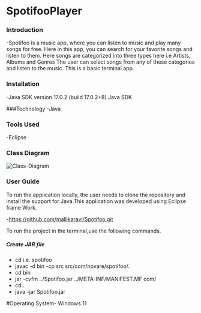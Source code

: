 # SpotifooPlayer

### Introduction
  
-Spotifoo is a music app, where you can listen to music and play  many songs for free. Here in this app, you can search for your favorite songs and listen to them. Here songs are categorized into three types here i.e   Artists, Albums and Genres The user can select songs from any of these categories and listen to the music. This is a basic terminal app.

### Installation

-Java SDK version 17.0.2 (build 17.0.2+8) Java SDK

###Technology
-Java

### Tools Used
-Eclipse

### Class Diagram


![Class-Diagram](https://user-images.githubusercontent.com/9899237/180421940-0c8350ab-9b65-47f0-8e33-e35ff1c6a38a.PNG)

### User Guide
To run the application locally, the user needs to clone the repository and install the support for Java.This application was developed using Eclipse frame Work. 

-https://github.com/mallikaravi/Spotifoo.git

To run the project in the terminal,use the following commands.
##### Create JAR file
- cd <project> i.e. spotifoo
- javac -d bin -cp src src/com/novare/spotifoo/*.*
- cd bin 
- jar -cvfm  ../Spotifoo.jar ../META-INF/MANIFEST.MF com/
- cd..
- java -jar Spotifoo.jar

#Operating System- Windows 11


